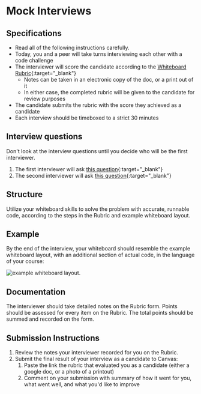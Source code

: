 # Mock Interviews

## Specifications

- Read all of the following instructions carefully. 
- Today, you and a peer will take turns interviewing each other with a code challenge
- The interviewer will score the candidate according to the [Whiteboard Rubric](https://docs.google.com/spreadsheets/d/1scthkmARfzAFZrSYAp6LA2coOaoWUWbSzMbtIU4jcHw){:target="_blank"}
  - Notes can be taken in an electronic copy of the doc, or a print out of it
  - In either case, the completed rubric will be given to the candidate for review purposes
- The candidate submits the rubric with the score they achieved as a candidate 
- Each interview should be timeboxed to a strict 30 minutes

## Interview questions

Don't look at the interview questions until you decide who will be the first interviewer. 

1. The first interviewer will ask [this question](interview-01.md){:target="_blank"}
1. The second interviewer will ask [this question](interview-02.md){:target="_blank"}


## Structure

Utilize your whiteboard skills to solve the problem with accurate, runnable code, according to the steps in the Rubric and example whiteboard layout. 

## Example

By the end of the interview, your whiteboard should resemble the example whiteboard layout, with an additional section of actual code, in the language of your course:

![example whiteboard layout](../../assets/DataStructuresWhiteboard.PNG).

## Documentation

The interviewer should take detailed notes on the Rubric form. Points should be assessed for every item on the Rubric. The total points should be summed and recorded on the form. 

## Submission Instructions

1. Review the notes your interviewer recorded for you on the Rubric. 
1. Submit the final result of your interview as a candidate to Canvas:
    1. Paste the link the rubric that evaluated you as a candidate (either a google doc, or a photo of a printout)
    1. Comment on your submission with summary of how it went for you, what went well, and what you'd like to improve
